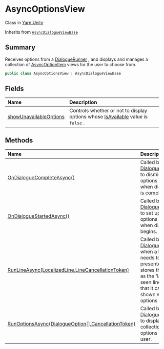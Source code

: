 # AsyncOptionsView

Class in [Yarn.Unity](/docs/api/csharp/yarn.unity.md)

Inherits from [`AsyncDialogueViewBase`](/docs/api/csharp/yarn.unity.asyncdialogueviewbase.md)

## Summary


Receives options from a  <a href="yarn.unity.dialoguerunner.md">DialogueRunner</a> , and displays and
manages a collection of  <a href="yarn.unity.asyncoptionitem.md">AsyncOptionItem</a>  views for the user
to choose from.


```csharp
public class AsyncOptionsView : AsyncDialogueViewBase
```

## Fields

|Name|Description|
|:---|:---|
|[showUnavailableOptions](/docs/api/csharp/yarn.unity.asyncoptionsview.showunavailableoptions.md)|Controls whether or not to display options whose  <a href="yarn.optionset.option.isavailable.md">IsAvailable</a>  value is  <code>false</code> .|

## Methods

|Name|Description|
|:---|:---|
|[OnDialogueCompleteAsync()](/docs/api/csharp/yarn.unity.asyncoptionsview.ondialoguecompleteasync.md)|Called by a  <a href="yarn.unity.dialoguerunner.md">DialogueRunner</a>  to dismiss the options view when dialogue is complete.|
|[OnDialogueStartedAsync()](/docs/api/csharp/yarn.unity.asyncoptionsview.ondialoguestartedasync.md)|Called by a  <a href="yarn.unity.dialoguerunner.md">DialogueRunner</a>  to set up the options view when dialogue begins.|
|[RunLineAsync(LocalizedLine,LineCancellationToken)](/docs/api/csharp/yarn.unity.asyncoptionsview.runlineasync.md)|Called by a  <a href="yarn.unity.dialoguerunner.md">DialogueRunner</a>  when a line needs to be presented, and stores the line as the 'last seen line' so that it can be shown when options appear.|
|[RunOptionsAsync(DialogueOption[],CancellationToken)](/docs/api/csharp/yarn.unity.asyncoptionsview.runoptionsasync.md)|Called by a  <a href="yarn.unity.dialoguerunner.md">DialogueRunner</a>  to display a collection of options to the user.|

